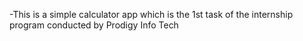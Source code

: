 -This is a simple calculator app which is the 1st task of the internship program conducted by Prodigy Info Tech
